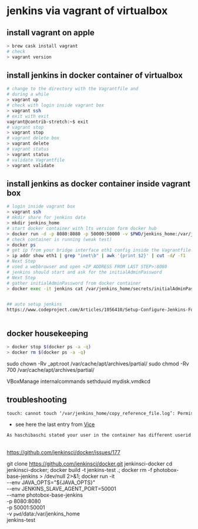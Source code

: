 # jenkins via vagrant of virtualbox

## install vagrant on apple

```bash
> brew cask install vagrant
# check
> vagrant version
```

## install jenkins in docker container of virtualbox

```bash
# change to the directory with the Vagrantfile and
# during a while
> vagrant up
# check with login inside vagrant box
> vagrant ssh
# exit with exit
vagrant@contrib-stretch:~$ exit
# vagrant stop
> vagrant stop
# vagrant delete box
> vagrant delete
# vagrant status
> vagrant status
# validate Vagrantfile
> vagrant validate
```

## install jenkins as docker container inside vagrant box

```bash
# login inside vagrant box
> vagrant ssh
# mkdir share for jenkins data
> mkdir jenkins_home
# start docker container with lts version form docker hub
> docker run -d -p 8080:8080 -p 50000:50000 -v $PWD/jenkins_home:/var/jenkins_home --name jenkins jenkins/jenkins:lts
# check container is running (weak test)
> docker ps
# get ip from your bridge interface eth1 config inside the Vagrantfile (ip is depends of your DHCP net range/mask)
> ip addr show eth1 | grep "inet\b" | awk '{print $2}' | cut -d/ -f1
# Next Step
# used a webbrowser and open <IP ADDRESS FROM LAST STEP>:8080
# jenkins should start and ask for the initialAdminPassword
# Next Step
# gather initialAdminPassword from docker container
> docker exec -it jenkins cat /var/jenkins_home/secrets/initialAdminPassword


## auto setup jenkins
https://www.codeproject.com/Articles/1056410/Setup-Configure-Jenkins-For-Your-Team-in-Automated



```

## docker housekeeping

```bash
> docker stop $(docker ps -a -q)
> docker rm $(docker ps -a -q)
```

sudo chown -Rv _apt:root /var/cache/apt/archives/partial/
sudo chmod -Rv 700 /var/cache/apt/archives/partial/


VBoxManage internalcommands sethduuid mydisk.vmdkcd



## troubleshooting

```bash
touch: cannot touch ‘/var/jenkins_home/copy_reference_file.log’: Permission denied
```

- see here the last entry from [Vice](https://stackoverflow.com/questions/44065827/jenkins-wrong-volume-permissions)

```txt
As haschibaschi stated your user in the container has different userid:groupid than the user on the host.
```


##
https://github.com/jenkinsci/docker/issues/177

git clone https://github.com/jenkinsci/docker.git jenkinsci-docker
cd jenkinsci-docker;
docker build -t jenkins-test .;
docker rm -f photobox-base-jenkins > /dev/null 2>&1;
docker run -it \
  --env JAVA_OPTS="${JAVA_OPTS}" \
  --env JENKINS_SLAVE_AGENT_PORT=50001 \
  --name photobox-base-jenkins \
  -p 8080:8080 \
  -p 50001:50001 \
  -v `pwd`/data:/var/jenkins_home \
  jenkins-test

